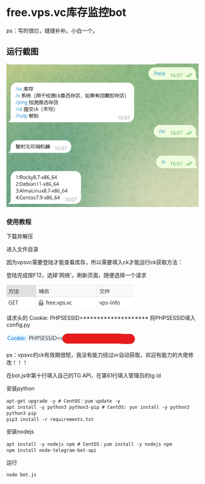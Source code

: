 # free.vps.vc库存监控bot
ps：写的很烂，缝缝补补。小白一个。

## 运行截图
![image](https://raw.githubusercontent.com/w4616/freevpsvc/main/image/vc1.png)

### 使用教程
下载并解压

进入文件目录

因为vpsvc需要登陆才能查看库存，所以需要填入ck才能运行ck获取方法：

登陆完成按F12，选择'网络'。刷新页面，随便选择一个请求

![image](https://raw.githubusercontent.com/w4616/freevpsvc/main/image/ck1.png)

请求头的 Cookie: PHPSESSID=******************* 将PHPSESSID填入config.py

![image](https://raw.githubusercontent.com/w4616/freevpsvc/main/image/ck2.png)

ps：vpsvc的ck有效期很短，我没有能力绕过or自动获取，欢迎有能力的大佬修改！！！

在bot.js中第十行填入自己的TG API，在第61行填入管理员的tg id

安装python

```shell
apt-get upgrade -y # CentOS：yum update -y
apt install -y python3 python3-pip # CentOS: yun install -y python3 python3-pip
pip3 install -r requirements.txt
```

安装nodejs

```shell
apt install -y nodejs npm # CentOS：yum install -y nodejs npm
npm install node-telegram-bot-api
```

运行

```shell
node bot.js
```
